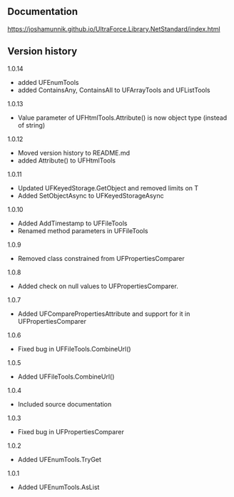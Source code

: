 ## Documentation
https://joshamunnik.github.io/UltraForce.Library.NetStandard/index.html

## Version history
1.0.14
- added UFEnumTools 
- added ContainsAny, ContainsAll to UFArrayTools and UFListTools

1.0.13
- Value parameter of UFHtmlTools.Attribute() is now object type (instead of string)

1.0.12
- Moved version history to README.md
- added Attribute() to UFHtmlTools

1.0.11
- Updated UFKeyedStorage.GetObject<T> and removed limits on T
- Added SetObjectAsync<T> to UFKeyedStorageAsync

1.0.10
- Added AddTimestamp to UFFileTools
- Renamed method parameters in UFFileTools

1.0.9
- Removed class constrained from UFPropertiesComparer

1.0.8
- Added check on null values to UFPropertiesComparer.

1.0.7
- Added UFComparePropertiesAttribute and support for it in UFPropertiesComparer

1.0.6
- Fixed bug in UFFileTools.CombineUrl()

1.0.5
- Added UFFileTools.CombineUrl()

1.0.4
- Included source documentation

1.0.3
- Fixed bug in UFPropertiesComparer

1.0.2
- Added UFEnumTools.TryGet

1.0.1
- Added UFEnumTools.AsList